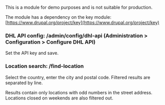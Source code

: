 This is a module for demo purposes and is not suitable for production.

The module has a dependency on the key module: [https://www.drupal.org/project/key](https://www.drupal.org/project/key)

### DHL API config: /admin/config/dhl-api (Administration > Configuration > Configure DHL API)

Set the API key and save.

### Location search: /find-location

Select the country, enter the city and postal code. Filtered results are separated by line.

Results contain only locations with odd numbers in the street address. Locations closed on weekends are also filtered out.
